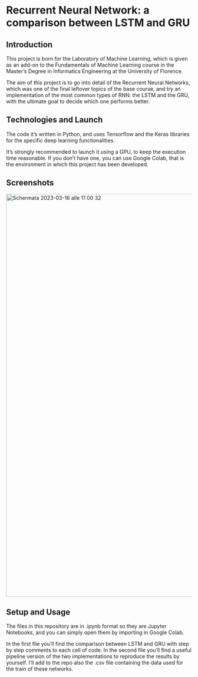# Recurrent Neural Network: a comparison between LSTM and GRU
> 

## Introduction
This project is born for the Laboratory of Machine Learning, which is given as an add-on to the Fundamentals of Machine Learning course in the Master’s Degree in Informatics Engineering at the University of Florence.

The aim of this project is to go into detail of the Recurrent Neural Networks, which was one of the final leftover topics of the base course, and try an implementation of the most common types of RNN: the LSTM and the GRU, with the ultimate goal to decide which one performs better.


## Technologies and Launch
The code it’s written in Python, and uses Tensorflow and the Keras libraries for the specific deep learning functionalities.

It’s strongly recommended to launch it using a GPU, to keep the execution time reasonable. If you don’t have one, you can use Google Colab, that is the environment in which this project has been developed.


## Screenshots
<img width="1094" alt="Schermata 2023-03-16 alle 11 00 32" src="https://user-images.githubusercontent.com/126768526/225590864-e17c2efb-82c3-4542-a545-1490a07d7f85.png">


## Setup and Usage
The files in this repository are in .ipynb format so they are Jupyter Notebooks, and you can simply open them by importing in Google Colab. 

In the first file you’ll find the comparison between LSTM and GRU with step by step comments to each cell of code. 
In the second file you’ll find a useful pipeline version of the two implementations to reproduce the results by yourself. 
I’ll add to the repo also the .csv file containing the data used for the train of these networks.

